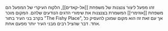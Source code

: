 זהו מפעל ליצור צנצנות של משפחת [[אל-קאדים]], הלקוח העיקרי של המפעל הם משפחת [[אוזימרי]] המשמרת בצנצנות את שימורי הדגים הנודעים שלהם.
המקום מוכר בקרב בני העיר בתור "The Fishy Place", אך עם זאת זה הוא מקום שמוכן להעסיק כל אחד. דבר שהציל רבים מבני העיר יותר מפעם אחת.

